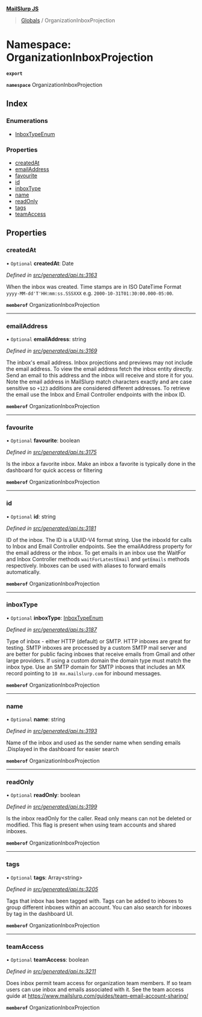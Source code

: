**[MailSlurp JS](../README.md)**

> [Globals](../README.md) / OrganizationInboxProjection

# Namespace: OrganizationInboxProjection

**`export`** 

**`namespace`** OrganizationInboxProjection

## Index

### Enumerations

* [InboxTypeEnum](../enums/organizationinboxprojection.inboxtypeenum.md)

### Properties

* [createdAt](organizationinboxprojection.md#createdat)
* [emailAddress](organizationinboxprojection.md#emailaddress)
* [favourite](organizationinboxprojection.md#favourite)
* [id](organizationinboxprojection.md#id)
* [inboxType](organizationinboxprojection.md#inboxtype)
* [name](organizationinboxprojection.md#name)
* [readOnly](organizationinboxprojection.md#readonly)
* [tags](organizationinboxprojection.md#tags)
* [teamAccess](organizationinboxprojection.md#teamaccess)

## Properties

### createdAt

• `Optional` **createdAt**: Date

*Defined in [src/generated/api.ts:3163](https://github.com/mailslurp/mailslurp-client/blob/3871a9e/src/generated/api.ts#L3163)*

When the inbox was created. Time stamps are in ISO DateTime Format `yyyy-MM-dd'T'HH:mm:ss.SSSXXX` e.g. `2000-10-31T01:30:00.000-05:00`.

**`memberof`** OrganizationInboxProjection

___

### emailAddress

• `Optional` **emailAddress**: string

*Defined in [src/generated/api.ts:3169](https://github.com/mailslurp/mailslurp-client/blob/3871a9e/src/generated/api.ts#L3169)*

The inbox's email address. Inbox projections and previews may not include the email address. To view the email address fetch the inbox entity directly. Send an email to this address and the inbox will receive and store it for you. Note the email address in MailSlurp match characters exactly and are case sensitive so `+123` additions are considered different addresses. To retrieve the email use the Inbox and Email Controller endpoints with the inbox ID.

**`memberof`** OrganizationInboxProjection

___

### favourite

• `Optional` **favourite**: boolean

*Defined in [src/generated/api.ts:3175](https://github.com/mailslurp/mailslurp-client/blob/3871a9e/src/generated/api.ts#L3175)*

Is the inbox a favorite inbox. Make an inbox a favorite is typically done in the dashboard for quick access or filtering

**`memberof`** OrganizationInboxProjection

___

### id

• `Optional` **id**: string

*Defined in [src/generated/api.ts:3181](https://github.com/mailslurp/mailslurp-client/blob/3871a9e/src/generated/api.ts#L3181)*

ID of the inbox. The ID is a UUID-V4 format string. Use the inboxId for calls to Inbox and Email Controller endpoints. See the emailAddress property for the email address or the inbox. To get emails in an inbox use the WaitFor and Inbox Controller methods `waitForLatestEmail` and `getEmails` methods respectively. Inboxes can be used with aliases to forward emails automatically.

**`memberof`** OrganizationInboxProjection

___

### inboxType

• `Optional` **inboxType**: [InboxTypeEnum](../enums/organizationinboxprojection.inboxtypeenum.md)

*Defined in [src/generated/api.ts:3187](https://github.com/mailslurp/mailslurp-client/blob/3871a9e/src/generated/api.ts#L3187)*

Type of inbox - either HTTP (default) or SMTP. HTTP inboxes are great for testing. SMTP inboxes are processed by a custom SMTP mail server and are better for public facing inboxes that receive emails from Gmail and other large providers. If using a custom domain the domain type must match the inbox type. Use an SMTP domain for SMTP inboxes that includes an MX record pointing to `10 mx.mailslurp.com` for inbound messages.

**`memberof`** OrganizationInboxProjection

___

### name

• `Optional` **name**: string

*Defined in [src/generated/api.ts:3193](https://github.com/mailslurp/mailslurp-client/blob/3871a9e/src/generated/api.ts#L3193)*

Name of the inbox and used as the sender name when sending emails .Displayed in the dashboard for easier search

**`memberof`** OrganizationInboxProjection

___

### readOnly

• `Optional` **readOnly**: boolean

*Defined in [src/generated/api.ts:3199](https://github.com/mailslurp/mailslurp-client/blob/3871a9e/src/generated/api.ts#L3199)*

Is the inbox readOnly for the caller. Read only means can not be deleted or modified. This flag is present when using team accounts and shared inboxes.

**`memberof`** OrganizationInboxProjection

___

### tags

• `Optional` **tags**: Array\<string>

*Defined in [src/generated/api.ts:3205](https://github.com/mailslurp/mailslurp-client/blob/3871a9e/src/generated/api.ts#L3205)*

Tags that inbox has been tagged with. Tags can be added to inboxes to group different inboxes within an account. You can also search for inboxes by tag in the dashboard UI.

**`memberof`** OrganizationInboxProjection

___

### teamAccess

• `Optional` **teamAccess**: boolean

*Defined in [src/generated/api.ts:3211](https://github.com/mailslurp/mailslurp-client/blob/3871a9e/src/generated/api.ts#L3211)*

Does inbox permit team access for organization team members. If so team users can use inbox and emails associated with it. See the team access guide at https://www.mailslurp.com/guides/team-email-account-sharing/

**`memberof`** OrganizationInboxProjection
